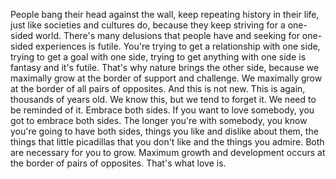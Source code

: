  People bang their head against the wall, keep repeating history in their life, just like societies and cultures do, because they keep striving for a one-sided world. There's many delusions that people have and seeking for one-sided experiences is futile. You're trying to get a relationship with one side, trying to get a goal with one side, trying to get anything with one side is fantasy and it's futile. That's why nature brings the other side, because we maximally grow at the border of support and challenge. We maximally grow at the border of all pairs of opposites. And this is not new. This is again, thousands of years old. We know this, but we tend to forget it. We need to be reminded of it. Embrace both sides. If you want to love somebody, you got to embrace both sides. The longer you're with somebody, you know you're going to have both sides, things you like and dislike about them, the things that little picadillas that you don't like and the things you admire. Both are necessary for you to grow. Maximum growth and development occurs at the border of pairs of opposites. That's what love is.